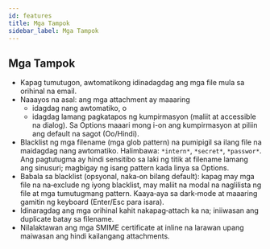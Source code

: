 ```yaml
---
id: features
title: Mga Tampok
sidebar_label: Mga Tampok
---
```


## Mga Tampok

- Kapag tumutugon, awtomatikong idinadagdag ang mga file mula sa orihinal na email.
- Naaayos na asal: ang mga attachment ay maaaring
  - idagdag nang awtomatiko, o
  - idagdag lamang pagkatapos ng kumpirmasyon (maliit at accessible na dialog). Sa Options maaari mong i-on ang kumpirmasyon at piliin ang default na sagot (Oo/Hindi).
- Blacklist ng mga filename (mga glob pattern) na pumipigil sa ilang file na maidagdag nang awtomatiko. Halimbawa: `*intern*`, `*secret*`, `*passwor*`.
  Ang pagtutugma ay hindi sensitibo sa laki ng titik at filename lamang ang sinusuri; magbigay ng isang pattern kada linya sa Options.
- Babala sa blacklist (opsyonal, naka‑on bilang default): kapag may mga file na na‑exclude ng iyong blacklist, may maliit na modal na naglilista ng file at mga tumutugmang pattern. Kaaya‑aya sa dark‑mode at maaaring gamitin ng keyboard (Enter/Esc para isara).
- Idinaragdag ang mga orihinal kahit nakapag‑attach ka na; iniiwasan ang duplicate batay sa filename.
- Nilalaktawan ang mga SMIME certificate at inline na larawan upang maiwasan ang hindi kailangang attachments.
